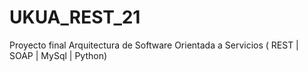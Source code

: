 # UKUA_REST_21
Proyecto final Arquitectura de Software Orientada a Servicios ( REST | SOAP | MySql | Python)
